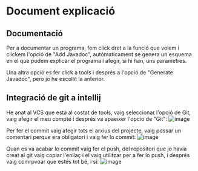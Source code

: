 # Document explicació
## Documentació
Per a documentar un programa, fem click dret a la funció que volem i clickem l'opció de "Add Javadoc", autómaticament se genera un esquema en el que podem explicar el programa i afegir, si hi han, uns parametres.

Una altra opció es fer click a tools i després a l'opció de "Generate Javadoc", pero jo he escollit la anterior.

## Integració de git a intellij
He anat al VCS que està al costat de tools, vaig seleccionar l'opció de Git, vaig afegir el meu compte i després va apaeixer l'opcio de "Git":
![image](https://user-images.githubusercontent.com/114908591/220553834-281f1eb3-1ded-46a5-839a-cd12e7974dea.png)


Per fer el commit vaig afegir tots el arxius del projecte, vaig possar un comentari perque era obligatori i vaig fer lo commit:
![image](https://user-images.githubusercontent.com/114908591/220553759-926adc06-343a-48b8-81a0-89c42a39542c.png)


Quan es va acabar lo commit vaig fer el push, del repositori que jo havia creat al git vaig copiar l'enllaç i el vaig utilitzar per a fer lo push, i després vaig comrpvoar que estés tot bé, i sí:
![image](https://user-images.githubusercontent.com/114908591/220553467-27069fc1-8933-4100-a64d-e7b04dbaf847.png)
